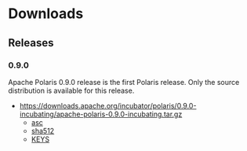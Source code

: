 <!--
  Licensed to the Apache Software Foundation (ASF) under one
  or more contributor license agreements.  See the NOTICE file
  distributed with this work for additional information
  regarding copyright ownership.  The ASF licenses this file
  to you under the Apache License, Version 2.0 (the
  "License"); you may not use this file except in compliance
  with the License.  You may obtain a copy of the License at

   http://www.apache.org/licenses/LICENSE-2.0

  Unless required by applicable law or agreed to in writing,
  software distributed under the License is distributed on an
  "AS IS" BASIS, WITHOUT WARRANTIES OR CONDITIONS OF ANY
  KIND, either express or implied.  See the License for the
  specific language governing permissions and limitations
  under the License.
-->


# Downloads

## Releases

### 0.9.0

Apache Polaris 0.9.0 release is the first Polaris release. Only the source distribution is available for this release.

* https://downloads.apache.org/incubator/polaris/0.9.0-incubating/apache-polaris-0.9.0-incubating.tar.gz
    * [asc](https://downloads.apache.org/incubator/polaris/0.9.0-incubating/apache-polaris-0.9.0-incubating.tar.gz.asc)
    * [sha512](https://downloads.apache.org/incubator/polaris/0.9.0-incubating/apache-polaris-0.9.0-incubating.tar.gz.sha512)
    * [KEYS](https://downloads.apache.org/incubator/polaris/KEYS)

